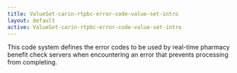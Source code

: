 ```yaml
---
title: ValueSet-carin-rtpbc-error-code-value-set-intro
layout: default
active: ValueSet-carin-rtpbc-error-code-value-set-intro
---
```


This code system defines the error codes to be used by real-time pharmacy benefit check servers when encountering an error that prevents processing from completing.